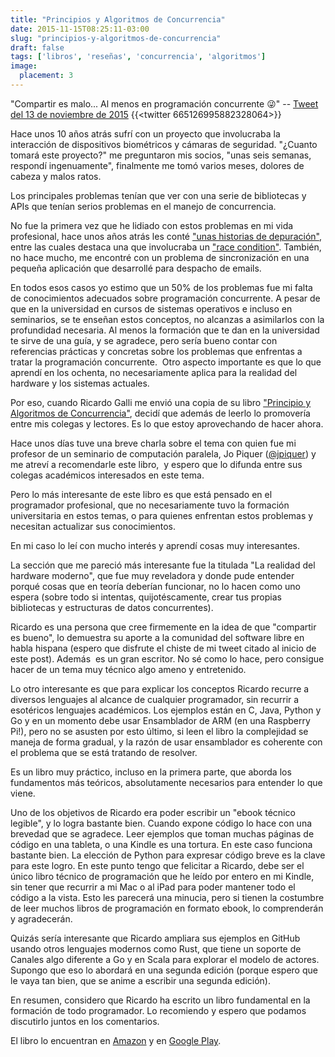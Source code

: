 ```yaml
---
title: "Principios y Algoritmos de Concurrencia"
date: 2015-11-15T08:25:11-03:00
slug: "principios-y-algoritmos-de-concurrencia"
draft: false
tags: ['libros', 'reseñas', 'concurrencia', 'algoritmos']
image:
  placement: 3
---
```


"Compartir es malo\... Al menos en programación concurrente 😜" \--
[Tweet del 13 de noviembre de 2015](//twitter.com/lnds/status/665126995882328064)
{{<twitter 665126995882328064>}}

Hace unos 10 años atrás sufrí con un proyecto que involucraba la
interacción de dispositivos biométricos y cámaras de seguridad.
"¿Cuanto tomará este proyecto?" me preguntaron mis socios, "unas seis
semanas, respondí ingenuamente", finalmente me tomó varios meses,
dolores de cabeza y malos ratos.

Los principales problemas tenían que ver con una serie de bibliotecas y
APIs que tenían serios problemas en el manejo de concurrencia.

No fue la primera vez que he lidiado con estos problemas en mi vida
profesional, hace unos años atrás les conté 
["unas historias de depuración"](/blog/lnds/2010/08/21/historias-de-depuracion),
entre las cuales destaca una que involucraba un 
["race condition"](//es.wikipedia.org/wiki/Condici%C3%B3n_de_carrera).
También, no hace mucho, me encontré con un problema de sincronización
en una pequeña aplicación que desarrollé para despacho de
emails. 

En todos esos casos yo estimo que un 50% de los problemas fue mi falta
de conocimientos adecuados sobre programación concurrente. A pesar de
que en la universidad en cursos de sistemas operativos e incluso en
seminarios, se te enseñan estos conceptos, no alcanzas a asimilarlos con
la profundidad necesaria. Al menos la formación que te dan en la
universidad te sirve de una guía, y se agradece, pero sería bueno contar
con referencias prácticas y concretas sobre los problemas que enfrentas
a tratar la programación
concurrente. 
Otro aspecto importante es que lo que aprendí en los ochenta, no
necesariamente aplica para la realidad del hardware y los sistemas
actuales.

Por eso, cuando Ricardo Galli me envió una copia de su libro
["Principio y Algoritmos de Concurrencia"](http://amzn.to/20V5Jqb),
decidí que además de leerlo lo promovería entre mis colegas y lectores.
Es lo que estoy aprovechando de hacer ahora.

Hace unos días tuve una breve charla sobre el tema con quien fue mi
profesor de un seminario de computación paralela, Jo Piquer
([\@jpiquer](//twitter.com/jpiquer)) y me atreví a recomendarle este
libro,  y espero que lo difunda entre sus colegas académicos interesados
en este tema.

Pero lo más interesante de este libro es que está pensado en el
programador profesional, que no necesariamente tuvo la formación
universitaria en estos temas, o para quienes enfrentan estos problemas y
necesitan actualizar sus conocimientos.

En mi caso lo leí con mucho interés y aprendí cosas muy interesantes.

La sección que me pareció más interesante fue la titulada "La realidad
del hardware moderno", que fue muy reveladora y donde pude entender
porqué cosas que en teoría deberían funcionar, no lo hacen como uno
espera (sobre todo si intentas, quijotéscamente, crear tus propias
bibliotecas y estructuras de datos concurrentes).

Ricardo es una persona que cree firmemente en la idea de que
"compartir es bueno", lo demuestra su aporte a la
comunidad del software libre en habla hispana (espero que disfrute el
chiste de mi tweet citado al inicio de este post). Además  es un gran
escritor. No sé como lo hace, pero consigue hacer de un tema muy técnico
algo ameno y entretenido.

Lo otro interesante es que para explicar los conceptos Ricardo recurre a
diversos lenguajes al alcance de cualquier programador, sin recurrir a
esotéricos lenguajes académicos. Los ejemplos están en C, Java, Python y
Go y en un momento debe usar Ensamblador de ARM (en una Raspberry Pi!),
pero no se asusten por esto último, si leen el libro la complejidad se
maneja de forma gradual, y la razón de usar ensamblador es coherente con
el problema que se está tratando de resolver.

Es un libro muy práctico, incluso en la primera parte, que aborda los
fundamentos más teóricos, absolutamente necesarios para entender lo que
viene.

Uno de los objetivos de Ricardo era poder escribir un "ebook técnico
legible", y lo logra bastante bien. Cuando expone código lo hace con
una brevedad que se agradece. Leer ejemplos que toman muchas páginas de
código en una tableta, o una Kindle es una tortura. En este caso
funciona bastante bien. La elección de Python para expresar código breve
es la clave para este logro. En este punto tengo que felicitar a
Ricardo, debe ser el único libro técnico de programación que he leído
por entero en mi Kindle, sin tener que recurrir a mi Mac o al iPad para
poder mantener todo el código a la vista. Esto les parecerá una minucia,
pero si tienen la costumbre de leer muchos libros de programación en
formato ebook, lo comprenderán y agradecerán.

Quizás sería interesante que Ricardo ampliara sus ejemplos en GitHub
usando otros lenguajes modernos como Rust, que tiene un soporte de
Canales algo diferente a Go y en Scala para explorar el modelo de
actores. Supongo que eso lo abordará en una segunda edición (porque
espero que le vaya tan bien, que se anime a escribir una segunda
edición).

En resumen, considero que Ricardo ha escrito un libro fundamental en la
formación de todo programador. Lo recomiendo y espero que podamos
discutirlo juntos en los comentarios.

El libro lo encuentran en [Amazon](//amzn.to/20V5Jqb) y en [Google
Play](//play.google.com/store/books/details?id=cLXfCQAAQBAJ).
